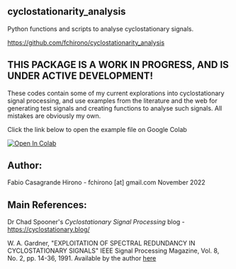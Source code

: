 ## cyclostationarity_analysis
Python functions and scripts to analyse cyclostationary signals.

https://github.com/fchirono/cyclostationarity_analysis

## THIS PACKAGE IS A WORK IN PROGRESS, AND IS UNDER ACTIVE DEVELOPMENT! ##

These codes contain some of my current explorations into cyclostationary signal processing, and use examples from the literature and the web for generating test signals and creating functions to analyse such signals. All mistakes are obviously my own.


Click the link below to open the example file on Google Colab

[![Open In Colab](https://colab.research.google.com/assets/colab-badge.svg)](https://colab.research.google.com/github/fchirono/cyclostationarity_analysis/blob/main/cyclostationary_analysis.ipynb)

## Author:
Fabio Casagrande Hirono - fchirono [at] gmail.com
November 2022

## Main References:
Dr Chad Spooner's *Cyclostationary Signal Processing* blog - https://cyclostationary.blog/

W. A. Gardner, "EXPLOITATION OF SPECTRAL REDUNDANCY IN CYCLOSTATIONARY SIGNALS" IEEE Signal Processing Magazine, Vol. 8, No. 2, pp. 14-36, 1991.
Available by the author [here](https://cyclostationarity.com/wp-content/uploads/2021/06/Signal-Processing.pdf)

